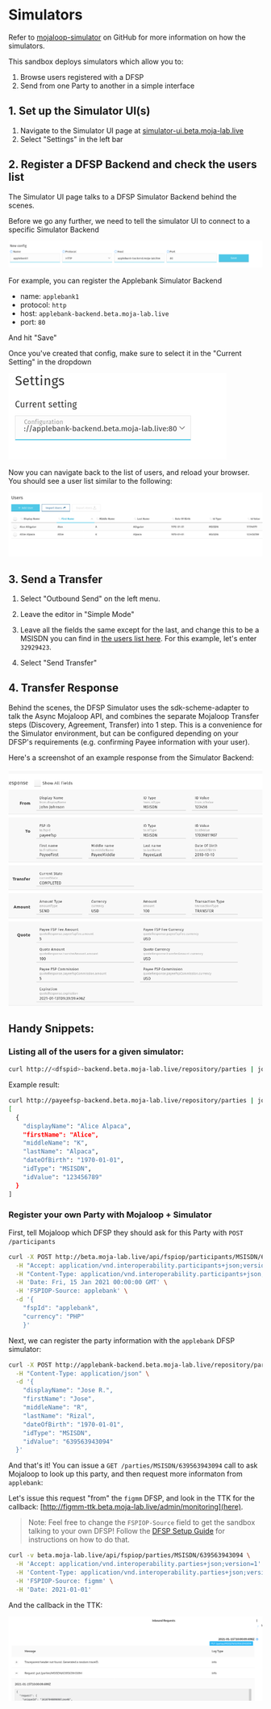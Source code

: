 # Simulators

Refer to [mojaloop-simulator](https://github.com/mojaloop/mojaloop-simulator) on GitHub for more information on how the simulators.


This sandbox deploys simulators which allow you to:
1. Browse users registered with a DFSP
2. Send from one Party to another in a simple interface
## 1. Set up the Simulator UI(s)

1. Navigate to the Simulator UI page at [simulator-ui.beta.moja-lab.live](http://simulator-ui.beta.moja-lab.live)
2. Select "Settings" in the left bar

## 2. Register a DFSP Backend and check the users list

The Simulator UI page talks to a DFSP Simulator Backend behind the scenes. 

Before we go any further, we need to tell the simulator UI to connect to a specific Simulator Backend

![](../assets/register_config.png)

For example, you can register the Applebank Simulator Backend

- name: `applebank1`
- protocol: `http`
- host: `applebank-backend.beta.moja-lab.live`
- port: `80`

And hit "Save"

Once you've created that config, make sure to select it in the "Current Setting" in the dropdown

![](../assets/select_config.png)

Now you can navigate back to the list of users, and reload your browser. You should see a user list similar to the following:

![](../assets/user_list.png)

## 3. Send a Transfer

1. Select "Outbound Send" on the left menu.

2. Leave the editor in "Simple Mode"


3. Leave all the fields the same except for the last, and change this to be a MSISDN you can find in [the users list here](/1-overview/#what-s-included-in-environment). For this example, let's enter `32929423`.

4. Select "Send Transfer"

## 4. Transfer Response

Behind the scenes, the DFSP Simulator uses the sdk-scheme-adapter to talk the Async Mojaloop API, and combines the separate Mojaloop Transfer steps (Discovery, Agreement, Transfer) into 1 step. This is a convenience for the Simulator environment, but can be configured depending on your DFSP's requirements (e.g. confirming Payee information with your user).

Here's a screenshot of an example response from the Simulator Backend:


![the transfer response](../assets/transfer_result.png)

## Handy Snippets:
### Listing all of the users for a given simulator:

```bash
curl http://<dfspid>-backend.beta.moja-lab.live/repository/parties | jq
```

Example result:
```bash
curl http://payeefsp-backend.beta.moja-lab.live/repository/parties | jq
[
  {
    "displayName": "Alice Alpaca",
    "firstName": "Alice",
    "middleName": "K",
    "lastName": "Alpaca",
    "dateOfBirth": "1970-01-01",
    "idType": "MSISDN",
    "idValue": "123456789"
  }
]

```


<!-- ## Simplified P2P Transfer

todo -->


### Register your own Party with Mojaloop + Simulator

First, tell Mojaloop which DFSP they should ask for this Party with `POST /participants`
```bash
curl -X POST http://beta.moja-lab.live/api/fspiop/participants/MSISDN/639563943094 \
  -H "Accept: application/vnd.interoperability.participants+json;version=1" \
  -H "Content-Type: application/vnd.interoperability.participants+json;version=1.0" \
  -H 'Date: Fri, 15 Jan 2021 00:00:00 GMT' \
  -H 'FSPIOP-Source: applebank' \
  -d '{ 
    "fspId": "applebank", 
    "currency": "PHP" 
    }'
```

Next, we can register the party information with the `applebank` DFSP simulator:

```bash
curl -X POST http://applebank-backend.beta.moja-lab.live/repository/parties \
  -H "Content-Type: application/json" \
  -d '{
    "displayName": "Jose R.",
    "firstName": "Jose",
    "middleName": "R",
    "lastName": "Rizal",
    "dateOfBirth": "1970-01-01",
    "idType": "MSISDN",
    "idValue": "639563943094"
  }'
```

And that's it! You can issue a `GET /parties/MSISDN/639563943094` call to ask Mojaloop to look up this party, and then request more informaton from `applebank`:

Let's issue this request "from" the `figmm` DFSP, and look in the TTK for the callback: [http://figmm-ttk.beta.moja-lab.live/admin/monitoring](here).

> Note:
> Feel free to change the `FSPIOP-Source` field to get the sandbox talking to your own DFSP!
> Follow the [DFSP Setup Guide](/guides/onboarding/dfsp-setup/) for instructions on how to do that. 

```bash
curl -v beta.moja-lab.live/api/fspiop/parties/MSISDN/639563943094 \
  -H 'Accept: application/vnd.interoperability.parties+json;version=1' \
  -H 'Content-Type: application/vnd.interoperability.parties+json;version=1.0' \
  -H 'FSPIOP-Source: figmm' \
  -H 'Date: 2021-01-01'
```

And the callback in the TTK:

![](../assets/simulators_ttk_callback.png)
